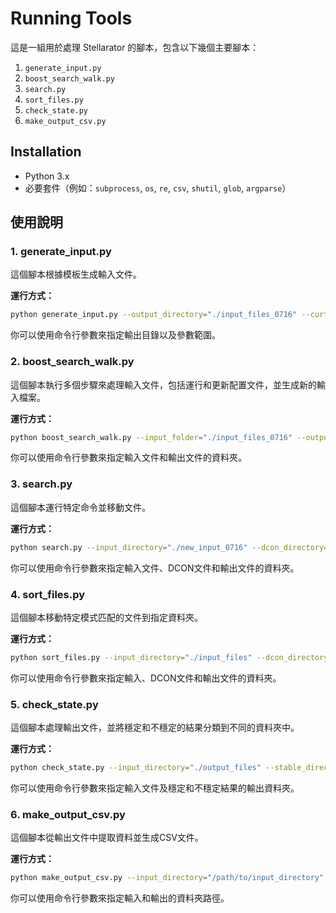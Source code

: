 
# Running Tools

這是一組用於處理 Stellarator 的腳本，包含以下幾個主要腳本：

1. `generate_input.py`
2. `boost_search_walk.py`
3. `search.py`
4. `sort_files.py`
5. `check_state.py`
6. `make_output_csv.py`

## Installation

- Python 3.x
- 必要套件（例如：`subprocess`, `os`, `re`, `csv`, `shutil`, `glob`, `argparse`）

## 使用說明

### 1. generate_input.py

這個腳本根據模板生成輸入文件。

**運行方式：**

```bash
python generate_input.py --output_directory="./input_files_0716" --curtor_range_start=800000 --curtor_range_end=800001 --curtor_step=1000 --pres_scale_range_start=80000 --pres_scale_range_end=90001 --pres_scale_step=200
```

你可以使用命令行參數來指定輸出目錄以及參數範圍。

### 2. boost_search_walk.py

這個腳本執行多個步驟來處理輸入文件，包括運行和更新配置文件，並生成新的輸入檔案。

**運行方式：**

```bash
python boost_search_walk.py --input_folder="./input_files_0716" --output_folder="./new_input_0716"
```

你可以使用命令行參數來指定輸入文件和輸出文件的資料夾。

### 3. search.py

這個腳本運行特定命令並移動文件。

**運行方式：**

```bash
python search.py --input_directory="./new_input_0716" --dcon_directory="./dcon_files" --output_directory="./output_files"
```

你可以使用命令行參數來指定輸入文件、DCON文件和輸出文件的資料夾。


### 4. sort_files.py

這個腳本移動特定模式匹配的文件到指定資料夾。

**運行方式：**

```bash
python sort_files.py --input_directory="./input_files" --dcon_directory="./dcon_files" --output_directory="./output_files"
```

你可以使用命令行參數來指定輸入、DCON文件和輸出文件的資料夾。

### 5. check_state.py

這個腳本處理輸出文件，並將穩定和不穩定的結果分類到不同的資料夾中。

**運行方式：**

```bash
python check_state.py --input_directory="./output_files" --stable_directory="./processed_outputs_0716/stable" --unstable_directory="./processed_outputs_0716/unstable"
```

你可以使用命令行參數來指定輸入文件及穩定和不穩定結果的輸出資料夾。


### 6. make_output_csv.py

這個腳本從輸出文件中提取資料並生成CSV文件。

**運行方式：**

```bash
python make_output_csv.py --input_directory="/path/to/input_directory" --output_directory="/path/to/output_directory"
```

你可以使用命令行參數來指定輸入和輸出的資料夾路徑。
